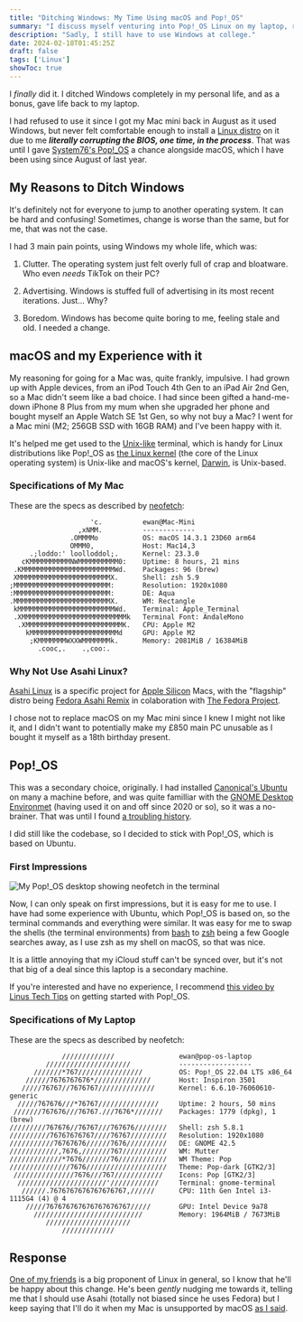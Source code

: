 ```yaml
---
title: "Ditching Windows: My Time Using macOS and Pop!_OS"
summary: "I discuss myself venturing into Pop!_OS Linux on my laptop, replacing Windows."
description: "Sadly, I still have to use Windows at college."
date: 2024-02-18T01:45:25Z
draft: false
tags: ['Linux']
showToc: true
---
```


I *finally* did it. I ditched Windows completely in my personal life, and as a bonus, gave life back to my laptop.

I had refused to use it since I got my Mac mini back in August as it used Windows, but never felt comfortable enough to install a [Linux distro](https://en.wikipedia.org/wiki/Linux_distribution) on it due to me ***literally corrupting the BIOS, one time, in the process***. That was until I gave [System76's Pop!_OS](https://pop.system76.com/) a chance alongside macOS, which I have been using since August of last year.

## My Reasons to Ditch Windows

It's definitely not for everyone to jump to another operating system. It can be hard and confusing! Sometimes, change is worse than the same, but for me, that was not the case.

I had 3 main pain points, using Windows my whole life, which was:

1. Clutter. The operating system just felt overly full of crap and bloatware. Who even *needs* TikTok on their PC?

2. Advertising. Windows is stuffed full of advertising in its most recent iterations. Just... Why?

3. Boredom. Windows has become quite boring to me, feeling stale and old. I needed a change.

## macOS and my Experience with it

My reasoning for going for a Mac was, quite frankly, impulsive. I had grown up with Apple devices, from an iPod Touch 4th Gen to an iPad Air 2nd Gen, so a Mac didn't seem like a bad choice. I had since been gifted a hand-me-down iPhone 8 Plus from my mum when she upgraded her phone and bought myself an Apple Watch SE 1st Gen, so why not buy a Mac? I went for a Mac mini (M2; 256GB SSD with 16GB RAM) and I've been happy with it.

It's helped me get used to the [Unix-like](https://en.wikipedia.org/wiki/Unix-like) terminal, which is handy for Linux distributions like Pop!_OS as [the Linux kernel](https://en.wikipedia.org/wiki/Linux_kernel) (the core of the Linux operating system) is Unix-like and macOS's kernel, [Darwin](https://en.wikipedia.org/wiki/Darwin_(operating_system)), is Unix-based.

### Specifications of My Mac

These are the specs as described by [neofetch](https://en.wikipedia.org/wiki/Neofetch):

```plaintext
                    'c.          ewan@Mac-Mini 
                 ,xNMM.          ------------- 
               .OMMMMo           OS: macOS 14.3.1 23D60 arm64 
               OMMM0,            Host: Mac14,3 
     .;loddo:' loolloddol;.      Kernel: 23.3.0 
   cKMMMMMMMMMMNWMMMMMMMMMM0:    Uptime: 8 hours, 21 mins 
 .KMMMMMMMMMMMMMMMMMMMMMMMWd.    Packages: 96 (brew) 
 XMMMMMMMMMMMMMMMMMMMMMMMX.      Shell: zsh 5.9 
;MMMMMMMMMMMMMMMMMMMMMMMM:       Resolution: 1920x1080 
:MMMMMMMMMMMMMMMMMMMMMMMM:       DE: Aqua 
.MMMMMMMMMMMMMMMMMMMMMMMMX.      WM: Rectangle 
 kMMMMMMMMMMMMMMMMMMMMMMMMWd.    Terminal: Apple_Terminal 
 .XMMMMMMMMMMMMMMMMMMMMMMMMMMk   Terminal Font: AndaleMono 
  .XMMMMMMMMMMMMMMMMMMMMMMMMK.   CPU: Apple M2 
    kMMMMMMMMMMMMMMMMMMMMMMd     GPU: Apple M2 
     ;KMMMMMMMWXXWMMMMMMMk.      Memory: 2081MiB / 16384MiB 
       .cooc,.    .,coo:.
```

### Why Not Use Asahi Linux?

[Asahi Linux](https://asahilinux.org/about/) is a specific project for [Apple Silicon](https://en.wikipedia.org/wiki/Apple_silicon) Macs, with the "flagship" distro being [Fedora Asahi Remix](https://asahilinux.org/fedora/) in colaboration with [The Fedora Project](https://fedoraproject.org/).

I chose not to replace macOS on my Mac mini since I knew I might not like it, and I didn't want to potentially make my £850 main PC unusable as I bought it myself as a 18th birthday present.

## Pop!_OS

This was a secondary choice, originally. I had installed [Canonical's Ubuntu](https://ubuntu.com/) on many a machine before, and was quite familliar with the [GNOME Desktop Environmet](https://en.wikipedia.org/wiki/GNOME) (having used it on and off since 2020 or so), so it was a no-brainer. That was until I found [a troubling history](https://arstechnica.com/information-technology/2012/12/richard-stallman-calls-ubuntu-spyware-because-it-tracks-searches/).

I did still like the codebase, so I decided to stick with Pop!_OS, which is based on Ubuntu.

### First Impressions

![My Pop!_OS desktop showing neofetch in the terminal](/images/linux/Pop!_OS-desktop.png 'My Pop!_OS desktop showing neofetch in the terminal')

Now, I can only speak on first impressions, but it is easy for me to use. I have had some experience with Ubuntu, which Pop!_OS is based on, so the terminal commands and everything were similar. It was easy for me to swap the shells (the terminal environments) from [bash](https://en.wikipedia.org/wiki/Bash_(Unix_shell)) to [zsh](https://en.wikipedia.org/wiki/Z_shell) being a few Google searches away, as I use zsh as my shell on macOS, so that was nice.

It is a little annoying that my iCloud stuff can't be synced over, but it's not that big of a deal since this laptop is a secondary machine.

If you're interested and have no experience, I recommend [this video by Linus Tech Tips](https://www.youtube.com/watch?v=_Ua-d9OeUOg) on getting started with Pop!_OS.

### Specifications of My Laptop

These are the specs as described by neofetch:

```plaintext
             /////////////                ewan@pop-os-laptop 
         /////////////////////            ------------------ 
      ///////*767////////////////         OS: Pop!_OS 22.04 LTS x86_64 
    //////7676767676*//////////////       Host: Inspiron 3501 
   /////76767//7676767//////////////      Kernel: 6.6.10-76060610-generic 
  /////767676///*76767///////////////     Uptime: 2 hours, 50 mins 
 ///////767676///76767.///7676*///////    Packages: 1779 (dpkg), 1 (brew) 
/////////767676//76767///767676////////   Shell: zsh 5.8.1 
//////////76767676767////76767/////////   Resolution: 1920x1080 
///////////76767676//////7676//////////   DE: GNOME 42.5 
////////////,7676,///////767///////////   WM: Mutter 
/////////////*7676///////76////////////   WM Theme: Pop 
///////////////7676////////////////////   Theme: Pop-dark [GTK2/3] 
 ///////////////7676///767////////////    Icons: Pop [GTK2/3] 
  //////////////////////'////////////     Terminal: gnome-terminal 
   //////.7676767676767676767,//////      CPU: 11th Gen Intel i3-1115G4 (4) @ 4 
    /////767676767676767676767/////       GPU: Intel Device 9a78 
      ///////////////////////////         Memory: 1964MiB / 7673MiB 
         /////////////////////
             /////////////                                        
```

## Response

[One of my friends](https://raichusrealm.com/) is a big proponent of Linux in general, so I know that he'll be happy about this change. He's been *gently* nudging me towards it, telling me that I should use Asahi (totally not biased since he uses Fedora) but I keep saying that I'll do it when my Mac is unsupported by macOS [as I said](#why-not-use-asahi-linux).
